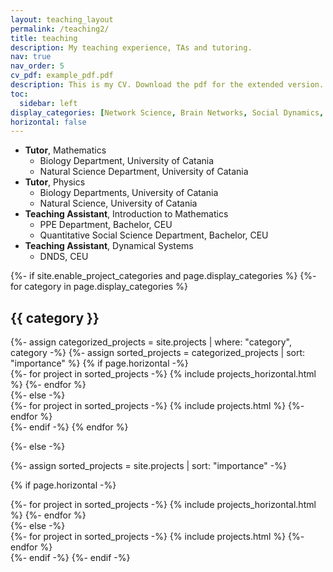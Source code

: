 ```yaml
---
layout: teaching_layout
permalink: /teaching2/
title: teaching
description: My teaching experience, TAs and tutoring.
nav: true
nav_order: 5
cv_pdf: example_pdf.pdf
description: This is my CV. Download the pdf for the extended version.
toc:
  sidebar: left
display_categories: [Network Science, Brain Networks, Social Dynamics, Coding]
horizontal: false
---
```


- **Tutor**, Mathematics
  - Biology Department, University of Catania
  - Natural Science Department, University of Catania
- **Tutor**, Physics
  - Biology  Departments, University of Catania
  - Natural Science, University of Catania
- **Teaching Assistant**, Introduction to Mathematics
  - PPE Department, Bachelor, CEU
  - Quantitative Social Science Department, Bachelor, CEU
- **Teaching Assistant**, Dynamical Systems
  - DNDS,  CEU


<!-- pages/projects.md -->
<div class="projects">
{%- if site.enable_project_categories and page.display_categories %}
  <!-- Display categorized projects -->
  {%- for category in page.display_categories %}
  <h2 class="category">{{ category }}</h2>
  {%- assign categorized_projects = site.projects | where: "category", category -%}
  {%- assign sorted_projects = categorized_projects | sort: "importance" %}
  <!-- Generate cards for each project -->
  {% if page.horizontal -%}
  <div class="container">
    <div class="row row-cols-2">
    {%- for project in sorted_projects -%}
      {% include projects_horizontal.html %}
    {%- endfor %}
    </div>
  </div>
  {%- else -%}
  <div class="grid">
    {%- for project in sorted_projects -%}
      {% include projects.html %}
    {%- endfor %}
  </div>
  {%- endif -%}
  {% endfor %}

{%- else -%}
<!-- Display projects without categories -->
  {%- assign sorted_projects = site.projects | sort: "importance" -%}
  <!-- Generate cards for each project -->
  {% if page.horizontal -%}
  <div class="container">
    <div class="row row-cols-2">
    {%- for project in sorted_projects -%}
      {% include projects_horizontal.html %}
    {%- endfor %}
    </div>
  </div>
  {%- else -%}
  <div class="grid">
    {%- for project in sorted_projects -%}
      {% include projects.html %}
    {%- endfor %}
  </div>
  {%- endif -%}
{%- endif -%}
</div>
